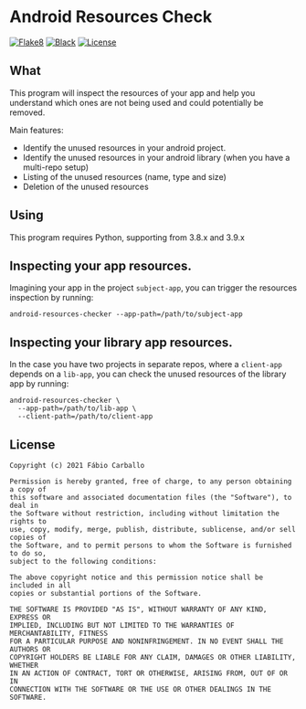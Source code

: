 # Android Resources Check


[![Flake8](https://img.shields.io/badge/codestyle-flake8-yellow)](https://flake8.pycqa.org/en/latest/)
[![Black](https://img.shields.io/badge/code%20style-black-000000.svg)](https://github.com/psf/black)
[![License](https://img.shields.io/github/license/fabiocarballo/android-resources-checker)](https://choosealicense.com/licenses/mit)

## What

This program will inspect the resources of your app and help you understand which ones are not being used and could
potentially be removed.

Main features:

- Identify the unused resources in your android project.
- Identify the unused resources in your android library (when you have a multi-repo setup)
- Listing of the unused resources (name, type and size)
- Deletion of the unused resources

## Using

This program requires Python, supporting from 3.8.x and 3.9.x

## Inspecting your app resources.

Imagining your app in the project `subject-app`, you can trigger the resources inspection by running:

```shell
android-resources-checker --app-path=/path/to/subject-app
```

## Inspecting your library app resources.

In the case you have two projects in separate repos, where a `client-app` depends on a `lib-app`, you can check the unused
resources of the library app by running:

```shell
android-resources-checker \
  --app-path=/path/to/lib-app \
  --client-path=/path/to/client-app
```

## License

```
Copyright (c) 2021 Fábio Carballo

Permission is hereby granted, free of charge, to any person obtaining a copy of
this software and associated documentation files (the "Software"), to deal in
the Software without restriction, including without limitation the rights to
use, copy, modify, merge, publish, distribute, sublicense, and/or sell copies of
the Software, and to permit persons to whom the Software is furnished to do so,
subject to the following conditions:

The above copyright notice and this permission notice shall be included in all
copies or substantial portions of the Software.

THE SOFTWARE IS PROVIDED "AS IS", WITHOUT WARRANTY OF ANY KIND, EXPRESS OR
IMPLIED, INCLUDING BUT NOT LIMITED TO THE WARRANTIES OF MERCHANTABILITY, FITNESS
FOR A PARTICULAR PURPOSE AND NONINFRINGEMENT. IN NO EVENT SHALL THE AUTHORS OR
COPYRIGHT HOLDERS BE LIABLE FOR ANY CLAIM, DAMAGES OR OTHER LIABILITY, WHETHER
IN AN ACTION OF CONTRACT, TORT OR OTHERWISE, ARISING FROM, OUT OF OR IN
CONNECTION WITH THE SOFTWARE OR THE USE OR OTHER DEALINGS IN THE SOFTWARE.
```




